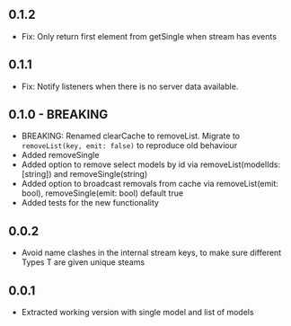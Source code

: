 ## 0.1.2

* Fix: Only return first element from getSingle when stream has events
## 0.1.1

* Fix: Notify listeners when there is no server data available. 

## 0.1.0 - BREAKING

* BREAKING: Renamed clearCache to removeList. Migrate to `removeList(key, emit: false)` to reproduce old behaviour
* Added removeSingle
* Added option to remove select models by id via removeList(modelIds:[string]) and removeSingle(string)
* Added option to broadcast removals from cache via removeList(emit: bool), removeSingle(emit: bool) default true
* Added tests for the new functionality

## 0.0.2

* Avoid name clashes in the internal stream keys, to make sure different Types T are given unique steams

## 0.0.1

* Extracted working version with single model and list of models
